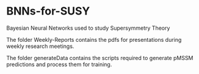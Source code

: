 # BNNs-for-SUSY
Bayesian Neural Networks used to study Supersymmetry Theory

The folder Weekly-Reports contains the pdfs for presentations during weekly research meetings.

The folder generateData contains the scripts required to generate pMSSM predictions and process them for training.
